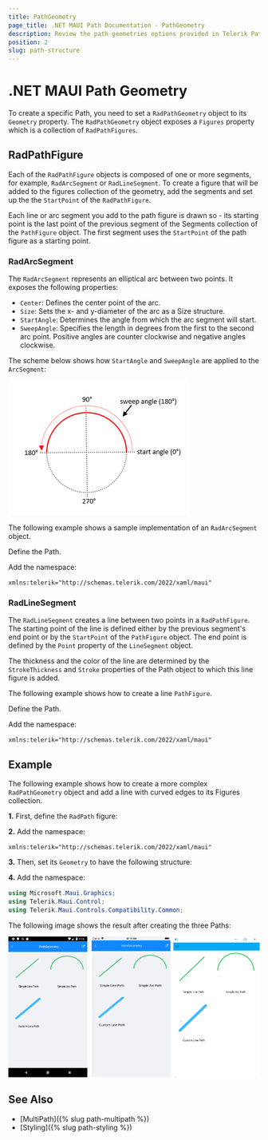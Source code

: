 ```yaml
---
title: PathGeometry
page_title: .NET MAUI Path Documentation - PathGeometry
description: Review the path geometries options provided in Telerik Path for .NET MAUI.
position: 2
slug: path-structure
---
```


# .NET MAUI Path Geometry

To create a specific Path, you need to set a `RadPathGeometry` object to its `Geometry` property. The `RadPathGeometry` object exposes a `Figures` property which is a collection of `RadPathFigures`.

## RadPathFigure

Each of the `RadPathFigure` objects is composed of one or more segments, for example, `RadArcSegment` or `RadLineSegment`. To create a figure that will be added to the figures collection of the geometry, add the segments and set up the the `StartPoint` of the `RadPathFigure`.

Each line or arc segment you add to the path figure is drawn so - its starting point is the last point of the previous segment of the Segments collection of the `PathFigure` object. The first segment uses the `StartPoint` of the path figure as a starting point.

### RadArcSegment

The `RadArcSegment` represents an elliptical arc between two points. It exposes the following properties:

* `Center`: Defines the center point of the arc.
* `Size`: Sets the x- and y-diameter of the arc as a Size structure.
* `StartAngle`: Determines the angle from which the arc segment will start.
* `SweepAngle`: Specifies the length in degrees from the first to the second arc point. Positive angles are counter clockwise and negative angles clockwise.

The scheme below shows how `StartAngle` and `SweepAngle` are applied to the `ArcSegment`:

![.NET MAUI Path Arc Segment Angles](images/path_arcsegment_scheme.png)

The following example shows a sample implementation of an `RadArcSegment` object.

Define the Path.

<snippet id='path-geometry-simplearc-xaml' />

Add the namespace:

```XAML
xmlns:telerik="http://schemas.telerik.com/2022/xaml/maui"
```

### RadLineSegment

The `RadLineSegment` creates a line between two points in a `RadPathFigure`. The starting point of the line is defined either by the previous segment's end point or by the `StartPoint` of the `PathFigure` object. The end point is defined by the `Point` property of the `LineSegment` object.

The thickness and the color of the line are determined by the `StrokeThickness` and `Stroke` properties of the Path object to which this line figure is added.

The following example shows how to create a line `PathFigure`.

Define the Path.

<snippet id='path-geometry-simpleline-xaml' />

Add the namespace:

```XAML
xmlns:telerik="http://schemas.telerik.com/2022/xaml/maui"
```

## Example

The following example shows how to create a more complex `RadPathGeometry` object and add a line with curved edges to its Figures collection.

**1.** First, define the `RadPath` figure:

<snippet id='path-geometry-customline-xaml' />

**2.** Add the namespace:

```XAML
xmlns:telerik="http://schemas.telerik.com/2022/xaml/maui"
```

**3.** Then, set its `Geometry` to have the following structure:

<snippet id='path-geometry-customline-segment' />

**4.** Add the namespace:

 ```C#
using Microsoft.Maui.Graphics;
using Telerik.Maui.Control;
using Telerik.Maui.Controls.Compatibility.Common;
 ```

The following image shows the result after creating the three Paths:

![.NET MAUI Path Geometry](images/path_geometry.png)

## See Also

- [MultiPath]({% slug path-multipath %})
- [Styling]({% slug path-styling %})
